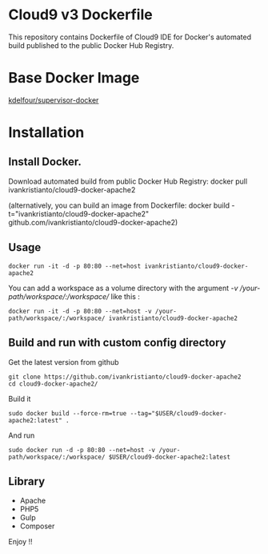 Cloud9 v3 Dockerfile
=============

This repository contains Dockerfile of Cloud9 IDE for Docker's automated build published to the public Docker Hub Registry.

# Base Docker Image
[kdelfour/supervisor-docker](https://registry.hub.docker.com/u/kdelfour/supervisor-docker/)

# Installation

## Install Docker.

Download automated build from public Docker Hub Registry: docker pull ivankristianto/cloud9-docker-apache2

(alternatively, you can build an image from Dockerfile: docker build -t="ivankristianto/cloud9-docker-apache2" github.com/ivankristianto/cloud9-docker-apache2)

## Usage

    docker run -it -d -p 80:80 --net=host ivankristianto/cloud9-docker-apache2
    
You can add a workspace as a volume directory with the argument *-v /your-path/workspace/:/workspace/* like this :

    docker run -it -d -p 80:80 --net=host -v /your-path/workspace/:/workspace/ ivankristianto/cloud9-docker-apache2
    
## Build and run with custom config directory

Get the latest version from github

    git clone https://github.com/ivankristianto/cloud9-docker-apache2
    cd cloud9-docker-apache2/

Build it

    sudo docker build --force-rm=true --tag="$USER/cloud9-docker-apache2:latest" .
    
And run

    sudo docker run -d -p 80:80 --net=host -v /your-path/workspace/:/workspace/ $USER/cloud9-docker-apache2:latest

## Library

* Apache
* PHP5
* Gulp
* Composer

Enjoy !!    
